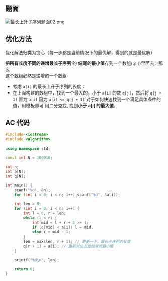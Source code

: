 ## 题面

![最长上升子序列题面02.png](https://cdn.acwing.com/media/article/image/2021/08/13/101476_303a8efefc-最长上升子序列题面02.png) 

## 优化方法

优化解法归类为贪心（每一步都是当前情况下的最优解，得到的就是最优解）

把**所有长度不同的递增最长子序列** 的 **结尾的最小值**存到一个数组(`q[]`)里面去，那么  
这个数组必然是递增的一个数组

- 考虑 `a[i]` 的最长上升子序列的长度：  
 - 在上面构建的数组中，找到一个最大的，小于 `a[i]` 的数 `q[j]`，然后将 `q[j + 1]` 置为 `a[i]`
    因为 `a[i] <= q[j + 1]`
    对于如何快速找到一个满足具体条件的值，用模板即可
    用二分查找, 找到**小于 a[i] 的最大值**，  

## AC 代码

``` cpp
#include <iostream>
#include <algorithm>

using namespace std;

const int N = 100010;

int n;
int a[N];
int q[N];

int main() {
    scanf("%d", &n);
    for (int i = 0; i < n; i++) scanf("%d", &a[i]);

    int len = 0;
    for (int i = 0; i < n; i++) {
        int l = 0, r = len;
        while (l < r) {
            int mid = l + r + 1 >> 1;
            if (q[mid] < a[i]) l = mid;
            else r = mid - 1;
        }
        len = max(len, r + 1); // 更新一下，最长子序列的长度
        q[r + 1] = a[i]; // 更新对应长度结尾的最小值
    }

    printf("%d\n", len);

    return 0;
}
```

